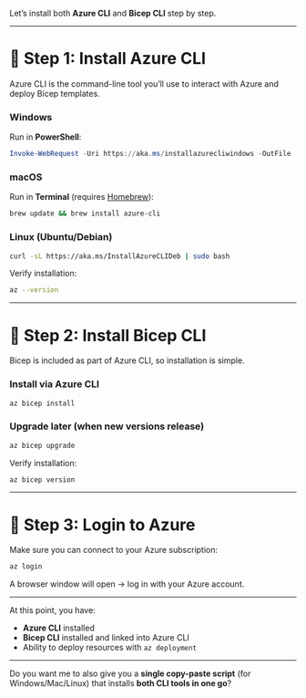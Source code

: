 Let’s install both **Azure CLI** and **Bicep CLI** step by step.

---

# 🔹 Step 1: Install Azure CLI

Azure CLI is the command-line tool you’ll use to interact with Azure and deploy Bicep templates.

###  Windows

Run in **PowerShell**:

```powershell
Invoke-WebRequest -Uri https://aka.ms/installazurecliwindows -OutFile .\AzureCLI.msi; Start-Process msiexec.exe -Wait -ArgumentList '/I AzureCLI.msi /quiet'; rm .\AzureCLI.msi
```

###  macOS

Run in **Terminal** (requires [Homebrew](https://brew.sh/)):

```bash
brew update && brew install azure-cli
```

###  Linux (Ubuntu/Debian)

```bash
curl -sL https://aka.ms/InstallAzureCLIDeb | sudo bash
```

 Verify installation:

```bash
az --version
```

---

# 🔹 Step 2: Install Bicep CLI

Bicep is included as part of Azure CLI, so installation is simple.

###  Install via Azure CLI

```bash
az bicep install
```

###  Upgrade later (when new versions release)

```bash
az bicep upgrade
```

 Verify installation:

```bash
az bicep version
```

---

# 🔹 Step 3: Login to Azure

Make sure you can connect to your Azure subscription:

```bash
az login
```

A browser window will open → log in with your Azure account.

---

 At this point, you have:

* **Azure CLI** installed
* **Bicep CLI** installed and linked into Azure CLI
* Ability to deploy resources with `az deployment`

---

Do you want me to also give you a **single copy-paste script** (for Windows/Mac/Linux) that installs **both CLI tools in one go**?
